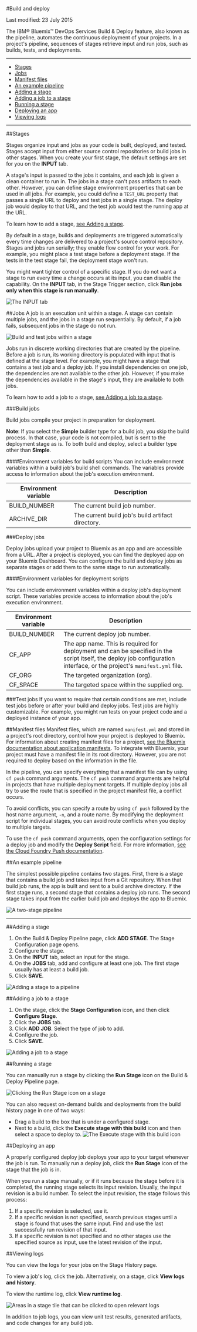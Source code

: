 #Build and deploy

Last modified: 23 July 2015

The IBM® Bluemix™ DevOps Services Build & Deploy feature, also known as the pipeline, automates the continuous deployment of your projects. In a project's pipeline, sequences of stages retrieve input and run jobs, such as builds, tests, and deployments.

---
* [Stages](#stages)
* [Jobs](#jobs)
* [Manifest files](#manifests)
* [An example pipeline](#example)
* [Adding a stage](#add_stage)
* [Adding a job to a stage](#add_job)
* [Running a stage](#run_stage)
* [Deploying an app](#deploy)
* [Viewing logs](#logs)

---

<a name="stages"></a>
##Stages

Stages organize input and jobs as your code is built, deployed, and tested. Stages accept input from either source control repositories or build jobs in other stages. When you create your first stage, the default settings are set for you on the **INPUT** tab.

A stage's input is passed to the jobs it contains, and each job is given a clean container to run in. The jobs in a stage can't pass artifacts to each other. However, you can define stage environment properties that can be used in all jobs. For example, you could define a `TEST_URL` property that passes a single URL to deploy and test jobs in a single stage. The deploy job would deploy to that URL, and the test job would test the running app at the URL. 

To learn how to add a stage, [see Adding a stage][19].

By default in a stage, builds and deployments are triggered automatically every time changes are delivered to a project's source control repository. Stages and jobs run serially; they enable flow control for your work. For example, you might place a test stage before a deployment stage. If the tests in the test stage fail, the deployment stage won't run. 

You might want tighter control of a specific stage. If you do not want a stage to run every time a change occurs at its input, you can disable the capability. On the **INPUT** tab, in the Stage Trigger section, click **Run jobs only when this stage is run manually**. 



![The INPUT tab][8]

<a name="jobs"></a>
##Jobs
A job is an execution unit within a stage. A stage can contain multiple jobs, and the jobs in a stage run sequentially. By default, if a job fails, subsequent jobs in the stage do not run.

![Build and test jobs within a stage][15]

Jobs run in discrete working directories that are created by the pipeline. Before a job is run, its working directory is populated with input that is defined at the stage level. For example, you might have a stage that contains a test job and a deploy job. If you install dependencies on one job, the dependencies are not available to the other job. However, if you make the dependencies available in the stage's input, they are available to both jobs.

To learn how to add a job to a stage, [see Adding a job to a stage][20].

<a name="builds"></a>
###Build jobs

Build jobs compile your project in preparation for deployment. 

**Note**: If you select the **Simple** builder type for a build job, you skip the build process. In that case, your code is not compiled, but is sent to the deployment stage as is. To both build and deploy, select a builder type other than **Simple**. 

<a name="builds_var"></a>
####Environment variables for build scripts
You can include environment variables within a build job's build shell commands. The variables provide access to information about the job's execution environment.

| Environment variable  | Description  |
|---|---|
| BUILD_NUMBER  | The current build job number.  |
| ARCHIVE_DIR  | The current build job's build artifact directory.   |

<a name="deploys"></a>
###Deploy jobs

Deploy jobs upload your project to Bluemix as an app and are accessible from a URL. After a project is deployed, you can find the deployed app on your Bluemix Dashboard. You can configure the build and deploy jobs as separate stages or add them to the same stage to run automatically.

<a name="deploys_var"></a>
####Environment variables for deployment scripts

You can include environment variables within a deploy job's deployment script. These variables provide access to information about the job's execution environment.

| Environment variable  | Description  |
|---|---|
| BUILD_NUMBER  | The current deploy job number.  |
| CF_APP  | The app name. This is required for deployment and can be specified in the script itself, the deploy job configuration interface, or the project's `manifest.yml` file.  |
| CF_ORG  | The targeted organization (org).  |
| CF_SPACE  | The targeted space within the supplied org.  |

<a name="tests"></a>
###Test jobs
If you want to require that certain conditions are met, include test jobs before or after your build and deploy jobs. Test jobs are highly customizable. For example, you might run tests on your project code and a deployed instance of your app. 

<a name="manifests"></a>
##Manifest files
Manifest files, which are named `manifest.yml` and stored in a project's root directory, control how your project is deployed to Bluemix. For information about creating manifest files for a project, [see the Bluemix documentation about application manifests][1]. To integrate with Bluemix, your project must have a manifest file in its root directory. However, you are not required to deploy based on the information in the file. 

In the pipeline, you can specify everything that a manifest file can by using `cf push` command arguments. The `cf push` command arguments are helpful in projects that have multiple deployment targets. If multiple deploy jobs all try to use the route that is specified in the project manifest file, a conflict occurs. 

To avoid conflicts, you can specify a route by using `cf push` followed by the host name argument, `-n`, and a route name. By modifying the deployment script for individual stages, you can avoid route conflicts when you deploy to multiple targets.

To use the `cf push` command arguments, open the configuration settings for a deploy job and modify the **Deploy Script** field. For more information, [see the Cloud Foundry Push documentation][3]. 

<a name="example"></a>
##An example pipeline

The simplest possible pipeline contains two stages. First, there is a stage that contains a build job and takes input from a Git repository. When that build job runs, the app is built and sent to a build archive directory. If the first stage runs, a second stage that contains a deploy job runs. The second stage takes input from the earlier build job and deploys the app to Bluemix.

![A two-stage pipeline][12]

---

<a name="add_stage"></a>
##Adding a stage

1. On the Build & Deploy Pipeline page, click **ADD STAGE**. The Stage Configuration page opens. 
2. Configure the stage.
  1. On the **INPUT** tab, select an input for the stage.
  2. On the **JOBS** tab, add and configure at least one job. The first stage usually has at least a build job.
3. Click **SAVE**.

![Adding a stage to a pipeline][13]

<a name="add_job"></a>
##Adding a job to a stage

1. On the stage, click the **Stage Configuration** icon, and then click **Configure Stage**. 
2. Click the **JOBS** tab.
3. Click **ADD JOB**. Select the type of job to add. 
4. Configure the job.
5. Click **SAVE**.

![Adding a job to a stage][14]

<a name="run_stage"></a>
##Running a stage

You can manually run a stage by clicking the **Run Stage** icon on the Build & Deploy Pipeline page. 

![Clicking the Run Stage icon on a stage][16]

You can also request on-demand builds and deployments from the build history page in one of two ways:
* Drag a build to the box that is under a configured stage.
* Next to a build, click the **Execute stage with this build** icon and then select a space to deploy to.
  ![The Execute stage with this build icon][9]
  
<a name="deploy"></a>
##Deploying an app

A properly configured deploy job deploys your app to your target whenever the job is run. To manually run a deploy job, click the **Run Stage** icon of the stage that the job is in.

When you run a stage manually, or if it runs because the stage before it is completed, the running stage selects its input revision. Usually, the input revision is a build number. To select the input revision, the stage follows this process:

1. If a specific revision is selected, use it.
2. If a specific revision is not specified, search previous stages until a stage is found that uses the same input. Find and use the last successfully run revision of that input.
3. If a specific revision is not specified and no other stages use the specified source as input, use the latest revision of the input.

<a name="logs"></a>
##Viewing logs

You can view the logs for your jobs on the Stage History page. 

To view a job's log, click the job. Alternatively, on a stage, click **View logs and history**.

To view the runtime log, click **View runtime log**.

![Areas in a stage tile that can be clicked to open relevant logs][10]

In addition to job logs, you can view unit test results, generated artifacts, and code changes for any build job.

 
[1]: https://www.ng.bluemix.net/docs/#manageapps/index-gentopic2.html#appmanifest
[2]: https://www.ng.bluemix.net/docs/#services/DeliveryPipeline/index.html#getstartwithCD
[3]: http://docs.cloudfoundry.org/devguide/installcf/whats-new-v6.html#push
[4]: https://console.ng.bluemix.net/?ace_base=true/#/pricing/cloudOEPaneId=pricing
[5]: ./images/open_logs.png
[6]: #manifests
[7]: ./images/runbar-annotated-dark.png
[8]: ./images/input_tab_only_execute.png
[9]: ./images/deploy_to.png
[10]: ./images/view_logs_and_history.png
[11]: ./images/play_button.png
[12]: ./images/basicAnimate.gif
[13]: ./images/AddStage.png
[14]: ./images/AddJob.png
[15]: ./images/jobs.png
[16]: ./images/RunStage.png
[17]: https://www.ng.bluemix.net/docs/starters/container_pipeline.html#container_pipeline
[18]: ../../../tutorials/basicbuild
[19]: #add_stage
[20]: #add_job
